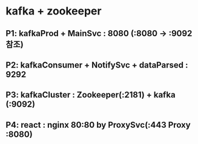 # kafka + zookeeper

## P1: kafkaProd + MainSvc : 8080 (:8080 -> :9092 참조) 
## P2: kafkaConsumer + NotifySvc + dataParsed : 9292
## P3: kafkaCluster : Zookeeper(:2181) + kafka (:9092)
## P4: react : nginx 80:80 by ProxySvc(:443 Proxy :8080)

### 

